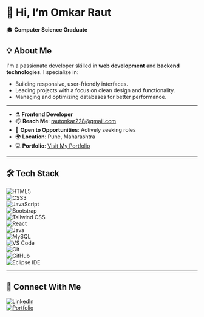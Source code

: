 # 👋 Hi, I’m **Omkar Raut**

🎓 **Computer Science Graduate** 

## 💡 About Me  
I'm a passionate developer skilled in **web development** and **backend technologies**. I specialize in:  
- Building responsive, user-friendly interfaces.  
- Leading projects with a focus on clean design and functionality.  
- Managing and optimizing databases for better performance.

---
- ⚗️ **Frontend Developer**  
- 📫 **Reach Me**: [rautonkar228@gmail.com](mailto:rautonkar228@gmail.com)  
- 🌱 **Open to Opportunities**: Actively seeking roles  
- 🌍 **Location**: Pune, Maharashtra  
- 💻 **Portfolio**: [Visit My Portfolio](https://omkarrautportfolio.netlify.app/)

---
## 🛠️ **Tech Stack**

![HTML5](https://img.shields.io/badge/-HTML5-E34F26?logo=html5&logoColor=white&style=flat)  
![CSS3](https://img.shields.io/badge/-CSS3-1572B6?logo=css3&logoColor=white&style=flat)  
![JavaScript](https://img.shields.io/badge/-JavaScript-F7DF1E?logo=javascript&logoColor=black&style=flat)  
![Bootstrap](https://img.shields.io/badge/-Bootstrap-7952B3?logo=bootstrap&logoColor=white&style=flat)  
![Tailwind CSS](https://img.shields.io/badge/-Tailwind%20CSS-06B6D4?logo=tailwindcss&logoColor=white&style=flat)  
![React](https://img.shields.io/badge/-React-61DAFB?logo=react&logoColor=white&style=flat)  
![Java](https://img.shields.io/badge/-Java-007396?logo=java&logoColor=white&style=flat)  
![MySQL](https://img.shields.io/badge/-MySQL-4479A1?logo=mysql&logoColor=white&style=flat)  
![VS Code](https://img.shields.io/badge/-VS%20Code-007ACC?logo=visualstudiocode&logoColor=white&style=flat)  
![Git](https://img.shields.io/badge/-Git-F05032?logo=git&logoColor=white&style=flat)  
![GitHub](https://img.shields.io/badge/-GitHub-181717?logo=github&logoColor=white&style=flat)  
![Eclipse IDE](https://img.shields.io/badge/-Eclipse%20IDE-2C2255?logo=eclipse&logoColor=white&style=flat)

---
## 📱 **Connect With Me**

[![LinkedIn](https://img.shields.io/badge/LinkedIn-0A66C2?logo=linkedin&logoColor=white&style=flat)](https://www.linkedin.com/in/omkar-raut)  
[![Portfolio](https://img.shields.io/badge/Portfolio-00BFAE?logo=netlify&logoColor=white&style=flat)](https://omkarrautportfolio.netlify.app/)



<!---
Omkarraut2208/Omkarraut2208 is a ✨ special ✨ repository because its `README.md` (this file) appears on your GitHub profile.
You can click the Preview link to take a look at your changes.
--->
